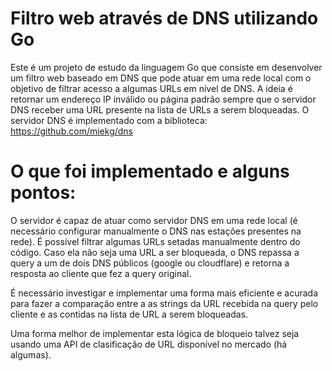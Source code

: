 # Filtro web através de DNS utilizando Go

Este é um projeto de estudo da linguagem Go que consiste em desenvolver um filtro web baseado em DNS que pode atuar em uma rede local com o objetivo
de filtrar acesso a algumas URLs em nível de DNS. A ideia é retornar um endereço IP inválido ou página padrão sempre que o servidor DNS receber uma
URL presente na lista de URLs a serem bloqueadas.
O servidor DNS é implementado com a biblioteca: https://github.com/miekg/dns

# O que foi implementado e alguns pontos:

O servidor é capaz de atuar como servidor DNS em uma rede local (é necessário configurar manualmente o DNS nas estações presentes na rede). É possível filtrar
algumas URLs setadas manualmente dentro do código. Caso ela não seja uma URL a ser bloqueada, o DNS repassa a query a um de dois DNS públicos (google ou cloudflare)
e retorna a resposta ao cliente que fez a query original.

É necessário investigar e implementar uma forma mais eficiente e acurada para fazer a comparação entre a as strings da URL recebida na query pelo cliente e as
contidas na lista de URL a serem bloqueadas.

Uma forma melhor de implementar esta lógica de bloqueio talvez seja usando uma API de clasificação de URL disponível no mercado (há algumas).



